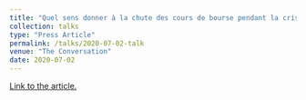 ```yaml
---
title: "Quel sens donner à la chute des cours de bourse pendant la crise du Covid-19 ?"
collection: talks
type: "Press Article"
permalink: /talks/2020-07-02-talk
venue: "The Conversation"
date: 2020-07-02
---
```

[Link to the article.](https://theconversation.com/quel-sens-donner-a-la-chute-des-cours-de-bourse-pendant-la-crise-du-covid-19-141795)

